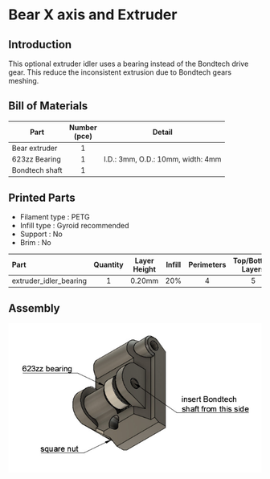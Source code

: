 # Bear X axis and Extruder

## Introduction

This optional extruder idler uses a bearing instead of the Bondtech drive gear. This reduce the inconsistent extrusion due to Bondtech gears meshing.

## Bill of Materials

| Part     | Number<br>(pce) | Detail |
|----------|:---------------:|--------|
| Bear extruder | 1 | |
| 623zz Bearing | 1 | I.D.: 3mm, O.D.: 10mm, width: 4mm |
| Bondtech shaft | 1 | |


## Printed Parts

* Filament type : PETG
* Infill type : Gyroid recommended
* Support : No
* Brim : No

| Part | Quantity | Layer Height | Infill | Perimeters | Top/Bottom Layers |
|:----|:----:|:----:|:----:|:----:|:----:|
| extruder_idler_bearing  | 1 | 0.20mm | 20% | 4 | 5 |


## Assembly

![Extruder idler assembly](assembly.jpg)